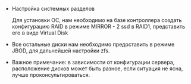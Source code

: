 *   Настройка системных разделов

    Для установки ОС, нам необходимо на базе контроллера создать конфигурацию RAID в режиме MIRROR - 2 ssd в RAID1, представить его в виде Virtual Disk

*   Все остальные диски нам необходимо предоставить в режиме JBOD, для дальнейшей настройки zfs.

*   Важное примечание: в зависимости от конфигурации сервера, расположение дисков может быть разное, если ситуация не ясна, лучше проконсультироваться.
